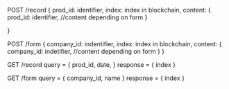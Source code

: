POST /record 
{
    prod_id: identifier,
    index: index in blockchain,
    content: {
        prod_id: identifier,
        //content depending on form 
    }

}

POST /form
{
    company_id: indentifier,
    index: index in blockchain,
    content: {
        company_id: indetifier,
        //content depending on form
    }
}

GET /record
query = {
    prod_id,
    date,
}
response = {
    index
}

GET /form 
query = {
    company_id,
    name
}
response = {
    index
}